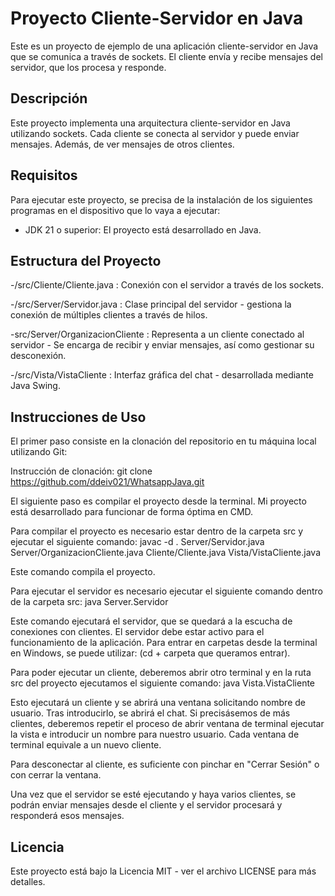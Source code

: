 # Proyecto Cliente-Servidor en Java

Este es un proyecto de ejemplo de una aplicación cliente-servidor en Java que se comunica a través de sockets. El cliente envía y recibe mensajes del servidor, que los procesa y responde.

## Descripción

Este proyecto implementa una arquitectura cliente-servidor en Java utilizando sockets. Cada cliente se conecta al servidor y puede enviar mensajes. Además, de ver mensajes de otros clientes. 

## Requisitos

Para ejecutar este proyecto, se precisa de la instalación de los siguientes programas en el dispositivo que lo vaya a ejecutar:

- JDK 21 o superior: El proyecto está desarrollado en Java.

## Estructura del Proyecto

-/src/Cliente/Cliente.java : Conexión con el servidor a través de los sockets.

-/src/Server/Servidor.java : Clase principal del servidor - gestiona la conexión de múltiples clientes a través de hilos.

-src/Server/OrganizacionCliente : Representa a un cliente conectado al servidor - Se encarga de recibir y enviar mensajes, así como gestionar su desconexión.

-/src/Vista/VistaCliente : Interfaz gráfica del chat - desarrollada mediante Java Swing.

## Instrucciones de Uso

El primer paso consiste en la clonación del repositorio en tu máquina local utilizando Git:

Instrucción de clonación: git clone https://github.com/ddeiv021/WhatsappJava.git


El siguiente paso es compilar el proyecto desde la terminal. Mi proyecto está desarrollado para funcionar de forma óptima en CMD. 

Para compilar el proyecto es necesario estar dentro de la carpeta src y ejecutar el siguiente comando: 
javac -d . Server/Servidor.java Server/OrganizacionCliente.java Cliente/Cliente.java Vista/VistaCliente.java

Este comando compila el proyecto.


Para ejecutar el servidor es necesario ejecutar el siguiente comando dentro de la carpeta src:
java Server.Servidor

Este comando ejecutará el servidor, que se quedará a la escucha de conexiones con clientes. El servidor debe estar activo para el funcionamiento de la aplicación.
Para entrar en carpetas desde la terminal en Windows, se puede utilizar: (cd + carpeta que queramos entrar).


Para poder ejecutar un cliente, deberemos abrir otro terminal y en la ruta src del proyecto ejecutamos el siguiente comando:
java Vista.VistaCliente

Esto ejecutará un cliente y se abrirá una ventana solicitando nombre de usuario. Tras introducirlo, se abrirá el chat.
Si precisásemos de más clientes, deberemos repetir el proceso de abrir ventana de terminal ejecutar la vista e introducir un nombre para nuestro usuario. Cada ventana de terminal equivale a un nuevo cliente.

Para desconectar al cliente, es suficiente con pinchar en "Cerrar Sesión" o con cerrar la ventana.

Una vez que el servidor se esté ejecutando y haya varios clientes, se podrán enviar mensajes desde el cliente y el servidor procesará y responderá esos mensajes.

## Licencia

Este proyecto está bajo la Licencia MIT - ver el archivo LICENSE para más detalles.